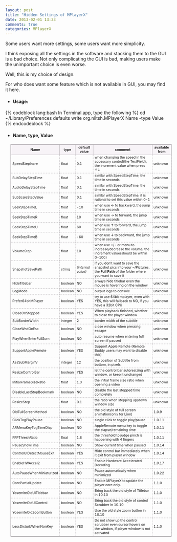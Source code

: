 ```yaml
---
layout: post
title: "Hidden Settings of MPlayerX"
date: 2013-02-01 13:33
comments: true
categories: MPlayerX
---
```


Some users want more settings, some users want more simplicity.

I think exposing all the settings in the software and stacking them to the GUI is a bad choice. Not only complicating the GUI is bad, making users make the unimportant choice is even worse.

Well, this is my choice of design.

For who does want some feature which is not available in GUI, you may find it here.

<!-- more -->

* #### Usage:

{% codeblock lang:bash In Terminal.app, type the following %}
cd ~/Library/Preferences
defaults write org.niltsh.MPlayerX Name -type Value
{% endcodeblock %}

* #### Name, type, Value

<div>
<style type="text/css" media="screen">
* + table {
  border-style:solid;
  border-width:1px;
  border-color:#b7b3b7;
  margin: 16px;
  font-size: 75%;
}
* + table th, * + table td {
  border-color:#b7b3b7;
  border-width:1px;
  padding-left: 4px;
  padding-right: 4px;
}
* + table th {
  border-style:solid;
  font-weight:bold;
  background: url("/images/noise.png?1330434582") repeat scroll left top #F7F3F7;
  text-align:center;
}
* + table td {
	border-style:dashed;
}
</style>

<table>
<tr>
	<th>Name</th>
	<th>type</th>
	<th>default value</th>
	<th>comment</th>
	<th>available from</th>
</tr>
<tr>
	<td> SpeedStepIncre </td>
	<td> float </td>
	<td> 0.1 </td>
	<td> when changing the speed in the accessary control(the TextField), the increment value when press ↑↓ </td>
	<td> unknown </td>
</tr>
<tr>
	<td> SubDelayStepTime </td>
	<td> float </td>
	<td> 0.1 </td>
	<td> similar with SpeedStepTime, the time in seconds </td>
	<td> unknown </td>
</tr>
<tr>
	<td> AudioDelayStepTime </td>
	<td> float </td>
	<td> 0.1 </td>
	<td> similar with SpeedStepTime, the time in seconds </td>
	<td> unknown </td>
</tr>
<tr>
	<td> SubScaleStepValue </td>
	<td> float </td>
	<td> 0.1 </td>
	<td> similar with SpeedStepTime, it is rational to set this value within 0-1 </td>
	<td> unknown </td>
</tr>
<tr>
	<td> SeekStepTimeL </td>
	<td> float </td>
	<td> -10 </td>
	<td> when use ← to backward, the jump time in seconds </td>
	<td> unknown </td>
</tr>
<tr>
	<td> SeekStepTimeR </td>
	<td> float </td>
	<td> 10 </td>
	<td> when use → to forward, the jump time in seconds </td>
	<td> unknown </td>
</tr>
<tr>
	<td> SeekStepTimeU </td>
	<td> float </td>
	<td> 60 </td>
	<td> when use ↑ to forward, the jump time in seconds </td>
	<td> unknown </td>
</tr>
<tr>
	<td> SeekStepTimeB </td>
	<td> float </td>
	<td> -60 </td>
	<td> when use ↓ to backward, the jump time in seconds </td>
	<td> unknown </td>
</tr>
<tr>
	<td> VolumeStep </td>
	<td> float </td>
	<td> 10 </td>
	<td> when use =/- or menu to increase/decrease the volume, the increment value(should be within 0-100) </td>
	<td> unknown </td>
</tr>
<tr>
	<td> SnapshotSavePath </td>
	<td> string </td>
	<td> <em>(internal value)</em> </td>
	<td> if you don’t want to save the snapshot pics into your ~/Pictures, the <strong>Full Path</strong> of the folder where you want to save it </td>
	<td> unknown </td>
</tr>
<tr>
	<td> HideTitlebar </td>
	<td> boolean </td>
	<td> NO </td>
	<td> always hide titlebar even the mouse is hovering on the window </td>
	<td> unknown </td>
</tr>
<tr>
	<td> LogMode </td>
	<td> boolean </td>
	<td> NO </td>
	<td> output logs to console </td>
	<td> unknown </td>
</tr>
<tr>
	<td> Prefer64bitMPlayer </td>
	<td> boolean </td>
	<td> YES </td>
	<td> try to use 64bit mplayer, even with YES, this will fallback to NO, if you have a 32bit CPU </td>
	<td> unknown </td>
</tr>
<tr>
	<td> CloseOnStopped </td>
	<td> boolean </td>
	<td> YES </td>
	<td> When playback finished, whether to close the player window </td>
	<td> unknown </td>
</tr>
<tr>
	<td> SubBorderWidth </td>
	<td> integer </td>
	<td> 2 </td>
	<td> border width of the subtitle </td>
	<td> unknown </td>
</tr>
<tr>
	<td> CloseWndOnEsc </td>
	<td> boolean </td>
	<td> NO </td>
	<td> close window when pressing escape </td>
	<td> unknown </td>
</tr>
<tr>
	<td> PlayWhenEnterFullScrn </td>
	<td> boolean </td>
	<td> NO </td>
	<td> auto resume when entering full screen if paused </td>
	<td> unknown </td>
</tr>
<tr>
	<td> SupportAppleRemote </td>
	<td> boolean </td>
	<td> YES </td>
	<td> Support Apple Remote (Remote Buddy users may want to disable this) </td>
	<td> unknown </td>
</tr>
<tr>
	<td> AssSubMarginV </td>
	<td> integer </td>
	<td> 12 </td>
	<td> the position of Subtitle from bottom, in pixels </td>
	<td> unknown </td>
</tr>
<tr>
	<td> ResizeControlBar </td>
	<td> boolean </td>
	<td> YES </td>
	<td> let the control bar autoresizing with window, or keep it unchanged </td>
	<td> unknown </td>
</tr>
<tr>
	<td> InitialFrameSizeRatio </td>
	<td> float </td>
	<td> 1.0 </td>
	<td> the initial frame size ratio when opening a video </td>
	<td> unknown </td>
</tr>
<tr>
	<td> DisableLastStopBookmark </td>
	<td> boolean </td>
	<td> NO </td>
	<td> disable the last stopped time completely </td>
	<td> unknown </td>
</tr>
<tr>
	<td> ResizeStep </td>
	<td> float </td>
	<td> 0.1 </td>
	<td> the ratio when stepping up/down window size </td>
	<td> unknown </td>
</tr>
<tr>
	<td> OldFullScreenMethod </td>
	<td> boolean </td>
	<td> NO </td>
	<td> the old style of full screen animation(only for Lion) </td>
	<td> 1.0.9 </td>
</tr>
<tr>
	<td> ClickTogPlayPause </td>
	<td> boolean </td>
	<td> NO </td>
	<td> single click to toggle play/pause </td>
	<td> 1.0.11 </td>
</tr>
<tr>
	<td> ARMenuKeyTogTimeDisp </td>
	<td> boolean </td>
	<td> NO </td>
	<td> AppleRemote menu key to toggle the elapse/remaining time </td>
	<td> 1.0.11 </td>
</tr>
<tr>
	<td> FFPThreshRatio </td>
	<td> float </td>
	<td> 1.8 </td>
	<td> the threshold to judge pinch is happening with 4 fingers </td>
	<td> 1.0.11 </td>
</tr>
<tr>
	<td> PauseShowTime </td>
	<td> boolean </td>
	<td> NO </td>
	<td> Show current time when paused </td>
	<td> 1.0.14 </td>
</tr>
<tr>
	<td> ControlUIDetectMouseExit </td>
	<td> boolean </td>
	<td> YES </td>
	<td> Hide control bar immediately when it exit from player window </td>
	<td> 1.0.14 </td>
</tr>
<tr>
	<td> EnableHWAccel2 </td>
	<td> boolean </td>
	<td> YES </td>
	<td> Enable Hardware Accelerated Decoding </td>
	<td> 1.0.17 </td>
</tr>
<tr>
	<td> AutoPauseWhenMiniaturized </td>
	<td> boolean </td>
	<td> NO </td>
	<td> Pause automatically when minimized </td>
	<td> 1.0.22 </td>
</tr>
<tr>
	<td> CorePartialUpdate </td>
	<td> boolean </td>
	<td> NO </td>
	<td> Enable MPlayerX to update the player core only. </td>
	<td> 1.1.0 </td>
</tr>

<tr>
	<td> YosemiteOldUITitlebar </td>
	<td> boolean </td>
	<td> NO </td>
	<td> Bring back the old style of Titlebar in 10.10 </td>
	<td> 1.1.0 </td>
</tr>

<tr>
	<td> YosemiteOldUIControl </td>
	<td> boolean </td>
	<td> NO </td>
	<td> Bring back the old style of control Scrubber in 10.10 </td>
	<td> 1.1.0 </td>
</tr>

<tr>
	<td> YosemiteOldZoomButton </td>
	<td> boolean </td>
	<td> YES </td>
	<td> Use the old style zoom button in 10.10 </td>
	<td> 1.1.0 </td>
</tr>


<tr>
	<td> LessDisturbWhenNonKey </td>
	<td> boolean </td>
	<td> YES </td>
	<td> Do not show up the control scrubber even cursor hovers on the window, if player window is not activated </td>
	<td> 1.1.0 </td>
</tr>

</table>
</div>

